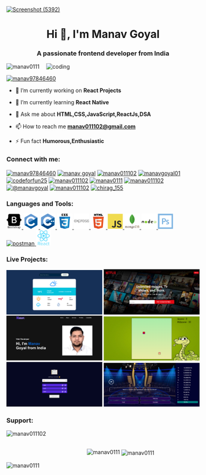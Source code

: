 [![Screenshot (5392)](https://user-images.githubusercontent.com/105503834/212537863-79263262-6661-44a9-bcfc-7f99dfa6d09c.png)](https://manav0111.github.io)
<h1 align="center">Hi 👋, I'm Manav Goyal</h1>
<h3 align="center">A passionate frontend developer from India</h3>
<img align="right" alt="coding" width="400" src="https://cdn.dribbble.com/users/1059583/screenshots/4171367/coding-freak.gif">
<p align="left"> <img src="https://komarev.com/ghpvc/?username=manav0111&label=Profile%20views&color=0e75b6&style=flat" alt="manav0111" /> </p>

<p align="left"> <a href="https://twitter.com/manav97846460" target="blank"><img src="https://img.shields.io/twitter/follow/manav97846460?logo=twitter&style=for-the-badge" alt="manav97846460" /></a> </p>

- 🔭 I’m currently working on **React Projects**

- 🌱 I’m currently learning **React Native**

- 💬 Ask me about **HTML,CSS,JavaScript,ReactJs,DSA**

- 📫 How to reach me **manav011102@gmail.com**

- ⚡ Fun fact **Humorous,Enthusiastic**

<h3 align="left">Connect with me:</h3>
<p align="left">
<a href="https://twitter.com/manav97846460" target="blank"><img align="center" src="https://raw.githubusercontent.com/rahuldkjain/github-profile-readme-generator/master/src/images/icons/Social/twitter.svg" alt="manav97846460" height="30" width="40" /></a>
<a href="https://linkedin.com/in/manav goyal" target="blank"><img align="center" src="https://raw.githubusercontent.com/rahuldkjain/github-profile-readme-generator/master/src/images/icons/Social/linked-in-alt.svg" alt="manav goyal" height="30" width="40" /></a>
<a href="https://codesandbox.com/manav011102" target="blank"><img align="center" src="https://raw.githubusercontent.com/rahuldkjain/github-profile-readme-generator/master/src/images/icons/Social/codesandbox.svg" alt="manav011102" height="30" width="40" /></a>
<a href="https://instagram.com/manavgoyal01" target="blank"><img align="center" src="https://raw.githubusercontent.com/rahuldkjain/github-profile-readme-generator/master/src/images/icons/Social/instagram.svg" alt="manavgoyal01" height="30" width="40" /></a>
<a href="https://www.codechef.com/users/codeforfun25" target="blank"><img align="center" src="https://cdn.jsdelivr.net/npm/simple-icons@3.1.0/icons/codechef.svg" alt="codeforfun25" height="30" width="40" /></a>
<a href="https://www.hackerrank.com/manav011102" target="blank"><img align="center" src="https://raw.githubusercontent.com/rahuldkjain/github-profile-readme-generator/master/src/images/icons/Social/hackerrank.svg" alt="manav011102" height="30" width="40" /></a>
<a href="https://codeforces.com/profile/manav0111" target="blank"><img align="center" src="https://raw.githubusercontent.com/rahuldkjain/github-profile-readme-generator/master/src/images/icons/Social/codeforces.svg" alt="manav0111" height="30" width="40" /></a>
<a href="https://www.leetcode.com/manav011102" target="blank"><img align="center" src="https://raw.githubusercontent.com/rahuldkjain/github-profile-readme-generator/master/src/images/icons/Social/leet-code.svg" alt="manav011102" height="30" width="40" /></a>
<a href="https://www.hackerearth.com/@manavgoyal" target="blank"><img align="center" src="https://raw.githubusercontent.com/rahuldkjain/github-profile-readme-generator/master/src/images/icons/Social/hackerearth.svg" alt="@manavgoyal" height="30" width="40" /></a>
<a href="https://auth.geeksforgeeks.org/user/manav011102" target="blank"><img align="center" src="https://raw.githubusercontent.com/rahuldkjain/github-profile-readme-generator/master/src/images/icons/Social/geeks-for-geeks.svg" alt="manav011102" height="30" width="40" /></a>
  <a href="https://www.codingninjas.com/codestudio/profile/manav_c927" target="blank"><img align="center" src="https://coursereport-s3-production.global.ssl.fastly.net/uploads/school/logo/1323/original/Coding_Ninjas_logo.jpeg" alt="chirag_155" height="40" width="40" /></a>
</p>

<h3 align="left">Languages and Tools:</h3>
<p align="left"> <a href="https://getbootstrap.com" target="_blank" rel="noreferrer"> <img src="https://raw.githubusercontent.com/devicons/devicon/master/icons/bootstrap/bootstrap-plain-wordmark.svg" alt="bootstrap" width="40" height="40"/> </a> <a href="https://www.cprogramming.com/" target="_blank" rel="noreferrer"> <img src="https://raw.githubusercontent.com/devicons/devicon/master/icons/c/c-original.svg" alt="c" width="40" height="40"/> </a> <a href="https://www.w3schools.com/cpp/" target="_blank" rel="noreferrer"> <img src="https://raw.githubusercontent.com/devicons/devicon/master/icons/cplusplus/cplusplus-original.svg" alt="cplusplus" width="40" height="40"/> </a> <a href="https://www.w3schools.com/css/" target="_blank" rel="noreferrer"> <img src="https://raw.githubusercontent.com/devicons/devicon/master/icons/css3/css3-original-wordmark.svg" alt="css3" width="40" height="40"/> </a> <a href="https://expressjs.com" target="_blank" rel="noreferrer"> <img src="https://raw.githubusercontent.com/devicons/devicon/master/icons/express/express-original-wordmark.svg" alt="express" width="40" height="40"/> </a> <a href="https://www.w3.org/html/" target="_blank" rel="noreferrer"> <img src="https://raw.githubusercontent.com/devicons/devicon/master/icons/html5/html5-original-wordmark.svg" alt="html5" width="40" height="40"/> </a> <a href="https://developer.mozilla.org/en-US/docs/Web/JavaScript" target="_blank" rel="noreferrer"> <img src="https://raw.githubusercontent.com/devicons/devicon/master/icons/javascript/javascript-original.svg" alt="javascript" width="40" height="40"/> </a> <a href="https://www.mongodb.com/" target="_blank" rel="noreferrer"> <img src="https://raw.githubusercontent.com/devicons/devicon/master/icons/mongodb/mongodb-original-wordmark.svg" alt="mongodb" width="40" height="40"/> </a> <a href="https://nodejs.org" target="_blank" rel="noreferrer"> <img src="https://raw.githubusercontent.com/devicons/devicon/master/icons/nodejs/nodejs-original-wordmark.svg" alt="nodejs" width="40" height="40"/> </a> <a href="https://www.photoshop.com/en" target="_blank" rel="noreferrer"> <img src="https://raw.githubusercontent.com/devicons/devicon/master/icons/photoshop/photoshop-line.svg" alt="photoshop" width="40" height="40"/> </a> <a href="https://postman.com" target="_blank" rel="noreferrer"> <img src="https://www.vectorlogo.zone/logos/getpostman/getpostman-icon.svg" alt="postman" width="40" height="40"/> </a> <a href="https://reactjs.org/" target="_blank" rel="noreferrer"> <img src="https://raw.githubusercontent.com/devicons/devicon/master/icons/react/react-original-wordmark.svg" alt="react" width="40" height="40"/> </a> </p>
<h3 align="left">Live Projects:</h3>
<p align="left">
<a href="https://climatebymanav.netlify.app/"><img width="250" src="https://github.com/Manav0111/Manav0111/blob/main/weather.png"/></a>
<a href="https://netflixappbymanav.netlify.app/"><img width="250" src="https://github.com/Manav0111/Manav0111/blob/main/netflix.png"/></a>
<a href="https://manavpersonalportfolio.netlify.app/"><img width="250" src="https://github.com/Manav0111/Manav0111/blob/main/portfolio.png"/></a>
<a href="https://snakegamebymanav.netlify.app/"><img width="250" src="https://github.com/Manav0111/Manav0111/blob/main/snake.png"/></a>
<a href="https://todobymanav.netlify.app/"><img width="250" src="https://github.com/Manav0111/Manav0111/blob/main/todo.png"/></a>
<a href="https://ouizmanav.netlify.app/"><img width="250" src="https://github.com/Manav0111/Manav0111/blob/main/kbc.png"/></a>
</p>

<h3 align="left">Support:</h3>
<p><a href="https://www.buymeacoffee.com/manav011102"> <img align="left" src="https://cdn.buymeacoffee.com/buttons/v2/default-yellow.png" height="50" width="210" alt="manav011102" /></a></p><br><br>

<p><img align="left" src="https://github-readme-stats.vercel.app/api/top-langs?username=manav0111&show_icons=true&locale=en&layout=compact" alt="manav0111" /></p>

<p>&nbsp;<img align="center" src="https://github-readme-stats.vercel.app/api?username=manav0111&show_icons=true&locale=en" alt="manav0111" /></p>

<p><img align="center" src="https://github-readme-streak-stats.herokuapp.com/?user=manav0111&" alt="manav0111" /></p>

